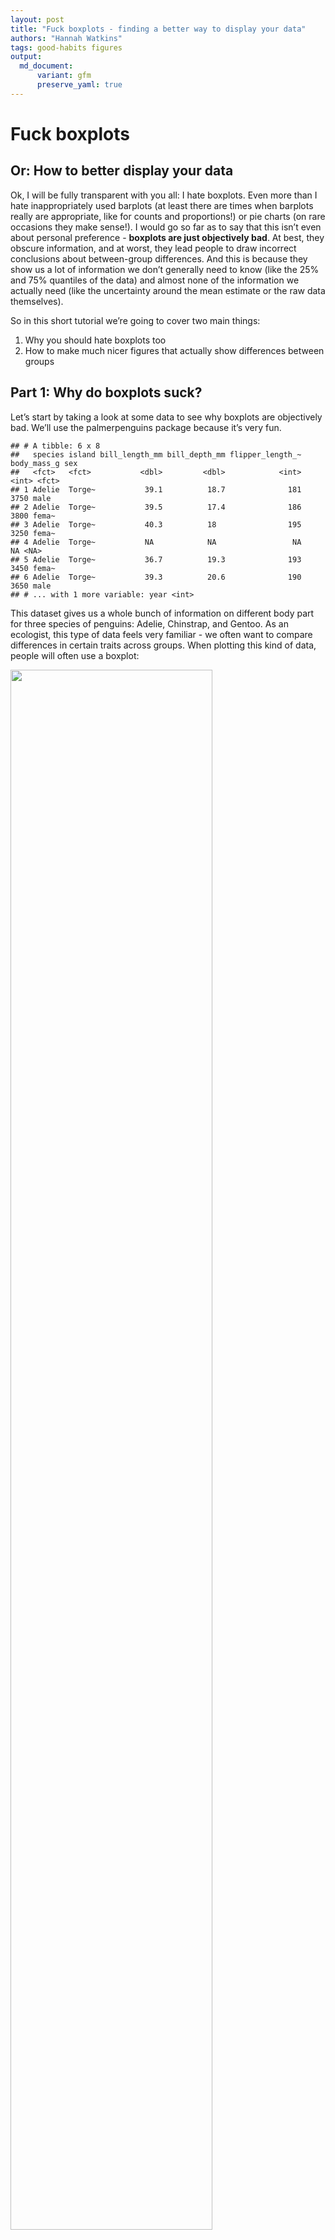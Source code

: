 ```yaml
---
layout: post
title: "Fuck boxplots - finding a better way to display your data"
authors: "Hannah Watkins"
tags: good-habits figures
output: 
  md_document:
      variant: gfm
      preserve_yaml: true
---
```


# Fuck boxplots

## Or: How to better display your data

Ok, I will be fully transparent with you all: I hate boxplots. Even more
than I hate inappropriately used barplots (at least there are times when
barplots really are appropriate, like for counts and proportions!) or
pie charts (on rare occasions they make sense!). I would go so far as to
say that this isn’t even about personal preference - **boxplots are just
objectively bad**. At best, they obscure information, and at worst, they
lead people to draw incorrect conclusions about between-group
differences. And this is because they show us a lot of information we
don’t generally need to know (like the 25% and 75% quantiles of the
data) and almost none of the information we actually need (like the
uncertainty around the mean estimate or the raw data themselves).

So in this short tutorial we’re going to cover two main things:

1.  Why you should hate boxplots too
2.  How to make much nicer figures that actually show differences between groups

## **Part 1**: Why do boxplots suck?

Let’s start by taking a look at some data to see why boxplots are
objectively bad. We’ll use the palmerpenguins package because it’s very
fun.

    ## # A tibble: 6 x 8
    ##   species island bill_length_mm bill_depth_mm flipper_length_~ body_mass_g sex  
    ##   <fct>   <fct>           <dbl>         <dbl>            <int>       <int> <fct>
    ## 1 Adelie  Torge~           39.1          18.7              181        3750 male 
    ## 2 Adelie  Torge~           39.5          17.4              186        3800 fema~
    ## 3 Adelie  Torge~           40.3          18                195        3250 fema~
    ## 4 Adelie  Torge~           NA            NA                 NA          NA <NA> 
    ## 5 Adelie  Torge~           36.7          19.3              193        3450 fema~
    ## 6 Adelie  Torge~           39.3          20.6              190        3650 male 
    ## # ... with 1 more variable: year <int>

This dataset gives us a whole bunch of information on different body
part for three species of penguins: Adelie, Chinstrap, and Gentoo. As an
ecologist, this type of data feels very familiar - we often want to
compare differences in certain traits across groups. When plotting this
kind of data, people will often use a boxplot:

<img src="/figures/fuck_boxplots/boxplot-1.png" width="80%" />

We might then look at that and think that Adelie penguins clearly have
much shorter bills than the other two species and that Chinstrap and
Gentoo penguins have pretty similar bill lengths since there is so much
overlap between the boxes. We can check that with a quick linear model
and post-hoc comparison:

``` r
mod1 <- lm(bill_length_mm ~ species, data = df)
#to look at pairwise contrasts between all three groups, we can run a post-hoc tukey test using the emmeans package
emm <- emmeans(mod1, pairwise ~ species)
emm$contrast
```

    ##  contrast           estimate    SE  df t.ratio p.value
    ##  Adelie - Chinstrap   -10.04 0.432 339 -23.232  <.0001
    ##  Adelie - Gentoo       -8.71 0.360 339 -24.237  <.0001
    ##  Chinstrap - Gentoo     1.33 0.447 339   2.971  0.0089
    ## 
    ## P value adjustment: tukey method for comparing a family of 3 estimates

Would you look at that: the boxplot lied to us! Our post-hoc analysis
tells us that even after correcting for multiple comparisons, there is
actually a significant difference in bill lengths between Chinstrap and
Gentoo penguins. In this case, the boxplot is actually obscuring our
ability to see what’s going on. And that’s not what we want - ideally,
when we present people with a figure, we want them to be able to take
away the main message from our analysis without having to even read our
results! So let’s give that to them.

## **Part 2**: What to do about it

At this point, you may be wondering: **what am I supposed to use
instead**? Well dear reader, do I have the solution for you.

In my (clearly not very humble) opinion, the best thing to present
people with is the mean (or median) and our confidence interval (CI)
around that estimate. This is far more helpful in allowing us to
determine whether groups are really different. Some folks use standard
error (SE) instead of confidence intervals around their estimates, and
while that’ll certainly pass peer review, to me it just seems like a
shady way of making results look significant (because SE is roughly half
of the CI). So let’s stick with the CI.

There are two ways I generally go about doing this. You can either
calculate these values manually or use a handy package like
[ggeffects](https://strengejacke.github.io/ggeffects/index.html) to
extract this info right away! If you are running just a simple linear
model with only one predictor, either way will work fine, but as you
move into more complicated generalized and/or mixed effects models, the
ggeffects method will be a little easier (and slightly more precise!).
Once you’ve calculated these values, you can plot them directly on top
of your raw data.

Here is how to do that manually:

``` r
#now we just need to make a second dataframe with the summary stats
sum_stats_manual <- df %>% 
  group_by(species) %>% #group_by() tells R that it should do everything that we 
  #tell it after this to each species separately
  #then we're going to calculate all the summary stats we're interested in,
  #including standard deviation (i.e., the spread of the data), standard error
  #(i.e., our uncertainty around the mean estimates), and the confidence 
  #intervals (i.e., another description of the uncertainty around the mean)
  summarize(mean_bill_length_mm = mean(bill_length_mm, na.rm=TRUE),
            sd_bill_length_mm = sd(bill_length_mm, na.rm=TRUE),
            n = n(),
            se_bill_length_mm = sd_bill_length_mm/sqrt(n),
            ci_bill_length_mm = 1.96 * se_bill_length_mm) %>%  
    #need to add the na.rm part here so R ignores the NAs when calculating mean 
    #and SD
  #then create a new column for the upper and lower edge of the errorbar for 
  #for each of the three types of error
  mutate(sd_lower = mean_bill_length_mm - sd_bill_length_mm, 
         sd_upper = mean_bill_length_mm + sd_bill_length_mm,
         se_lower = mean_bill_length_mm - se_bill_length_mm, 
         se_upper = mean_bill_length_mm + se_bill_length_mm,
         ci_lower = mean_bill_length_mm - ci_bill_length_mm, 
         ci_upper = mean_bill_length_mm + ci_bill_length_mm,) %>% 
  ungroup() #this tells R that if we do anything else to the dataframe, we don't
  #want it to separate by species anymore - always a good idea to use at the end
  #of a series of functions if you use group_by

#and we can take a look at that
sum_stats_manual
```

    ## # A tibble: 3 x 12
    ##   species   mean_bill_length_mm sd_bill_length_mm     n se_bill_length_mm
    ##   <fct>                   <dbl>             <dbl> <int>             <dbl>
    ## 1 Adelie                   38.8              2.66   152             0.216
    ## 2 Chinstrap                48.8              3.34    68             0.405
    ## 3 Gentoo                   47.5              3.08   124             0.277
    ## # ... with 7 more variables: ci_bill_length_mm <dbl>, sd_lower <dbl>,
    ## #   sd_upper <dbl>, se_lower <dbl>, se_upper <dbl>, ci_lower <dbl>,
    ## #   ci_upper <dbl>

And here’s how to do that with the ggpredict function from the ggeffects
package:

``` r
sum_stats_gg <- ggpredict(mod1, terms = "species") %>% 
  #and then we'll just rename one of the columns so it's easier to plot
  dplyr::rename(species = x,
                mean_bill_length_mm = predicted) %>% 
  #you don't have to run this line, but it just removes some of the weird attributes, 
  #which makes the table easier to read in this markdown document
  as_tibble()
sum_stats_gg
```

    ## # A tibble: 3 x 6
    ##   species   mean_bill_length_mm std.error conf.low conf.high group
    ##   <fct>                   <dbl>     <dbl>    <dbl>     <dbl> <fct>
    ## 1 Adelie                   38.8     0.241     38.3      39.3 1    
    ## 2 Chinstrap                48.8     0.359     48.1      49.5 1    
    ## 3 Gentoo                   47.5     0.267     47.0      48.0 1

Whichever way you end up using, you can then plot these means and
confidence intervals instead of the boxplot:

``` r
penguin_plot <- ggplot() +
  geom_point(data = sum_stats_gg, #set a different dataframe for this layer
             aes(x = species, y = mean_bill_length_mm),
             size = 4) +
  geom_errorbar(data = sum_stats_gg, #set a different dataframe for this layer
                aes(x = species,
                    y = mean_bill_length_mm,
                    #and you can decide which type of error to show here
                    #I think CIs are always better because that's what we 
                    #actually use to assess significance
                    #although keep in mind that if you're comparing more than 
                    #two levels, our post hoc tests (like Tukey) make an 
                    #additional correction for significance that you don't see
                    #in this plot
                    #you can check out the emmeans package for more info on that
                    #type of correction
                    ymin = conf.low,
                    ymax = conf.high),
                width = 0.2,
                size = 1.2) +
  theme_classic() #clean it up a bit
penguin_plot
```

<img src="/figures/fuck_boxplots/plot final-1.png" width="80%" />

And now we can see the significant differences more clearly! The only
important thing we’re missing from the original boxplot is some measure
of the spread of the data. And in my experience, the best way to show
that is by actually just plotting the raw data! This can be a little
overwhelming with large data sets, but with the appropriate use of
transparency and jittering, this can be a lot more powerful than a
boxplot - especially if the data aren’t normally distributed.

``` r
penguin_plot +
  geom_jitter(data = df, aes (x = species, y = bill_length_mm),
              alpha = 0.2, height=0)
```

<img src="/figures/fuck_boxplots/final-1.png" width="80%" />

Et voila! Go forth and rid the world of boxplots!
